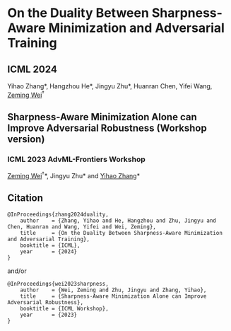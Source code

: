 # On the Duality Between Sharpness-Aware Minimization and Adversarial Training
## ICML 2024

Yihao Zhang\*, Hangzhou He\*, Jingyu Zhu\*, Huanran Chen, Yifei Wang, [Zeming Wei](https://weizeming.github.io)${}^\dagger$


## Sharpness-Aware Minimization Alone can Improve Adversarial Robustness (Workshop version)
### ICML 2023 AdvML-Frontiers Workshop
[Zeming Wei](https://weizeming.github.io)${}^\dagger$\*, Jingyu Zhu\* and [Yihao Zhang](https://zhang-yihao.github.io/)\*

## Citation
```
@InProceedings{zhang2024duality,
    author    = {Zhang, Yihao and He, Hangzhou and Zhu, Jingyu and Chen, Huanran and Wang, Yifei and Wei, Zeming},
    title     = {On the Duality Between Sharpness-Aware Minimization and Adversarial Training},
    booktitle = {ICML},
    year      = {2024}
}
```
and/or
```
@InProceedings{wei2023sharpness,
    author    = {Wei, Zeming and Zhu, Jingyu and Zhang, Yihao},
    title     = {Sharpness-Aware Minimization Alone can Improve Adversarial Robustness},
    booktitle = {ICML Workshop},
    year      = {2023}
}
```
